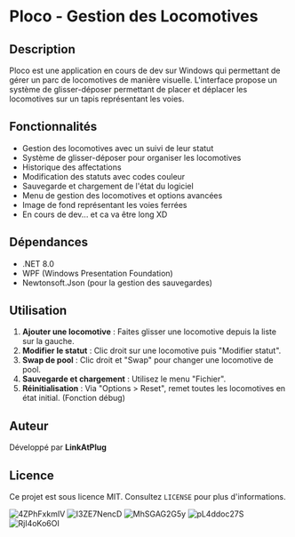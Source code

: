 # Ploco - Gestion des Locomotives

## Description
Ploco est une application en cours de dev sur Windows qui permettant de gérer un parc de locomotives de manière visuelle.
L'interface propose un système de glisser-déposer permettant de placer et déplacer les locomotives sur un tapis représentant les voies.

## Fonctionnalités
- Gestion des locomotives avec un suivi de leur statut
- Système de glisser-déposer pour organiser les locomotives
- Historique des affectations
- Modification des statuts avec codes couleur
- Sauvegarde et chargement de l'état du logiciel
- Menu de gestion des locomotives et options avancées
- Image de fond représentant les voies ferrées
- En cours de dev... et ca va être long XD 

## Dépendances
- .NET 8.0
- WPF (Windows Presentation Foundation)
- Newtonsoft.Json (pour la gestion des sauvegardes)

## Utilisation
1. **Ajouter une locomotive** : Faites glisser une locomotive depuis la liste sur la gauche.
2. **Modifier le statut** : Clic droit sur une locomotive puis "Modifier statut".
3. **Swap de pool** : Clic droit et "Swap" pour changer une locomotive de pool.
4. **Sauvegarde et chargement** : Utilisez le menu "Fichier".
5. **Réinitialisation** : Via "Options > Reset", remet toutes les locomotives en état initial. (Fonction débug)


## Auteur
Développé par **LinkAtPlug**

## Licence
Ce projet est sous licence MIT. Consultez `LICENSE` pour plus d'informations.

![4ZPhFxkmIV](https://github.com/user-attachments/assets/e6ea7714-d27d-4161-bafc-e0b1cda9cd02)
![I3ZE7NencD](https://github.com/user-attachments/assets/2c7a75b1-df1c-4406-9842-6beda22c6273)
![MhSGAG2G5y](https://github.com/user-attachments/assets/6d6feb56-54b7-416d-94d9-3def87f3667b)
![pL4ddoc27S](https://github.com/user-attachments/assets/e31b6228-eba9-4320-bc53-e3cbd2a0549c)
![RjI4oKo6OI](https://github.com/user-attachments/assets/915f17ec-e473-420e-8225-cc263ff78348)
